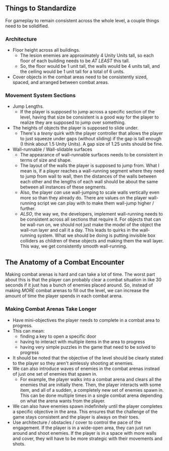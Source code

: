 ## Things to Standardize

For gameplay to remain consistent across the whole level, a couple things need to be solidified.

### Architecture
- Floor height across all buildings.
	- The lesion enemies are approximately 4 Unity Units tall, so each floor of each building needs to be *AT LEAST* this tall.
	- So, the floor would be 1 unit tall, the walls would be 4 units tall, and the ceiling would be 1 unit tall for a total of 6 units.
- Cover objects in the combat areas need to be consistently sized, spaced, and arranged between combat areas.

### Movement System Sections
- Jump Lengths.
	- If the player is supposed to jump across a specific section of the level, having that size be consistent is a good way for the player to realize they are supposed to jump over something.
- The heights of objects the player is supposed to slide under.
	- There's a *teeny* quirk with the player controller that allows the player to just squeeze under gaps (without sliding) if the gap is tall enough (I think about 1.5 Unity Units). A gap size of 1.25 units should be fine.
- Wall-runnable / Wall-slidable surfaces
	- The appearance of wall-runnable surfaces needs to be consistent in terms of size and shape.
	- The layout of the walls the player is supposed to jump from. What I mean is, if a player reaches a wall-running segment where they need to jump from wall to wall, then the distances of the walls between each other and the lengths of each wall should be about the same between all instances of these segments.
	- Also, the player *can* use wall-jumping to scale walls vertically even more so than they already do. There are values on the player wall-running script we can play with to make them wall-jump higher / further.
	- *ALSO*, the way we, the developers, implement wall-running needs to be consistent across all sections that require it. For objects that can be wall-run on, we should not just make the model of the object the wall-run layer and call it a day. This leads to quirks in the wall-running system. What we should be doing is putting invisible box colliders as children of these objects and making them the wall layer. This way, we get consistently smooth wall-running.

## The Anatomy of a Combat Encounter

Making combat arenas is hard and can take a lot of time. The worst part about this is that the player can probably clear a combat situation in like 30 seconds if it just has a bunch of enemies placed around. So, instead of making *MORE* combat arenas to fill out the level, we can increase the amount of time the player spends in each combat arena.

### Making Combat Arenas Take Longer
- Have mini-objectives the player needs to complete in a combat area to progress.
- This can mean:
	- finding a key to open a specific door
	- having to interact with multiple items in the area to progress
	- having very simple puzzles in the game that need to be solved to progress
- It should be noted that the objective of the level should be clearly stated to the player so they aren't aimlessly shooting at enemies.
- We can also introduce waves of enemies in the combat arenas instead of just one set of enemies that spawn in.
	- For example, the player walks into a combat arena and clears all the enemies that are initially there. Then, the player interacts with some item, and all of a sudden, a completely new set of enemies spawn in. This can be done multiple times in a single combat arena depending on what the arena wants from the player.
- We can also have enemies spawn indefinitely until the player completes a specific objective in the area. This ensures that the challenge of the game stays consistent and the player is always on their toes.
- Use architecture / obstacles / cover to control the pace of the engagement. If the player is in a wide-open area, they can just run around and shoot enemies. If the player is in a space with more walls and cover, they will have to be more strategic with their movements and shots.
